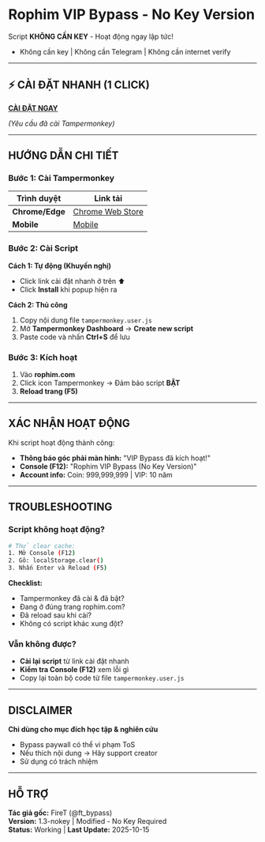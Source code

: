 # Rophim VIP Bypass - No Key Version

Script **KHÔNG CẦN KEY** - Hoạt động ngay lập tức!
- Không cần key | Không cần Telegram | Không cần internet verify

---

## ⚡ CÀI ĐẶT NHANH (1 CLICK)

**[CÀI ĐẶT NGAY](https://www.tampermonkey.net/script_installation.php#url=https://github.com/Meliodaspro/bypass-vip-rophim/raw/refs/heads/main/tampermonkey.user.js)**

*(Yêu cầu đã cài Tampermonkey)*

---

## HƯỚNG DẪN CHI TIẾT

### **Bước 1: Cài Tampermonkey**

| Trình duyệt | Link tải |
|-------------|----------|
| **Chrome/Edge** | [Chrome Web Store](https://chromewebstore.google.com/detail/tampermonkey/dhdgffkkebhmkfjojejmpbldmpobfkfo) |
| **Mobile** | [Mobile](https://chromewebstore.google.com/detail/tampermonkey-legacy/lcmhijbkigalmkeommnijlpobloojgfn) |

### **Bước 2: Cài Script**

**Cách 1: Tự động (Khuyến nghị)**
- Click link cài đặt nhanh ở trên ⬆️
- Click **Install** khi popup hiện ra

**Cách 2: Thủ công**
1. Copy nội dung file `tampermonkey.user.js`
2. Mở **Tampermonkey Dashboard** → **Create new script**
3. Paste code và nhấn **Ctrl+S** để lưu

### **Bước 3: Kích hoạt**

1. Vào **rophim.com**
2. Click icon Tampermonkey → Đảm bảo script **BẬT**
3. **Reload trang (F5)**

---

## XÁC NHẬN HOẠT ĐỘNG

Khi script hoạt động thành công:

- **Thông báo góc phải màn hình:** "VIP Bypass đã kích hoạt!"
- **Console (F12):** "Rophim VIP Bypass (No Key Version)"
- **Account info:** Coin: 999,999,999 | VIP: 10 năm

---

## TROUBLESHOOTING

### **Script không hoạt động?**

```bash
# Thử clear cache:
1. Mở Console (F12)
2. Gõ: localStorage.clear()
3. Nhấn Enter và Reload (F5)
```

**Checklist:**
- Tampermonkey đã cài & đã bật?
- Đang ở đúng trang rophim.com?
- Đã reload sau khi cài?
- Không có script khác xung đột?

### **Vẫn không được?**

- **Cài lại script** từ link cài đặt nhanh
- **Kiểm tra Console (F12)** xem lỗi gì
- Copy lại toàn bộ code từ file `tampermonkey.user.js`

---

## DISCLAIMER

**Chỉ dùng cho mục đích học tập & nghiên cứu**
- Bypass paywall có thể vi phạm ToS
- Nếu thích nội dung → Hãy support creator
- Sử dụng có trách nhiệm

---

## HỖ TRỢ

**Tác giả gốc:** FireT (@ft_bypass)  
**Version:** 1.3-nokey | Modified - No Key Required  
**Status:** Working | **Last Update:** 2025-10-15

